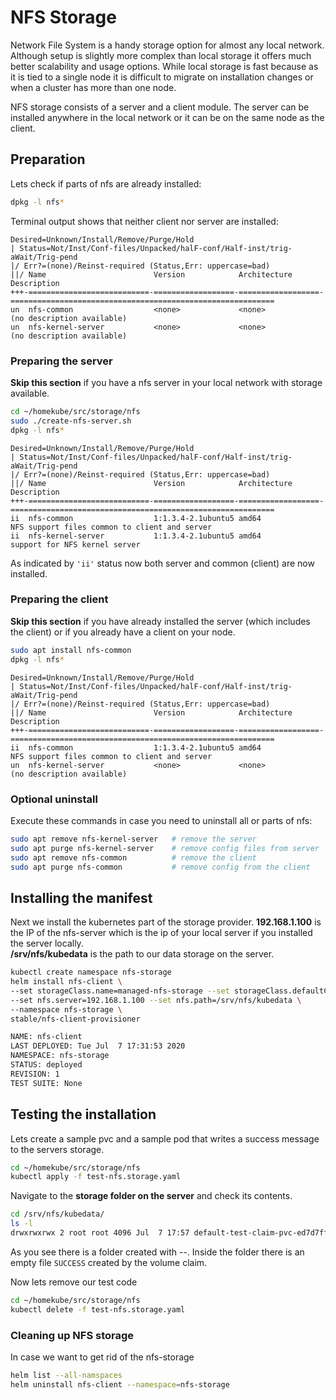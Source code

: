 # NFS Storage

Network File System is a handy storage option for almost any local network.
Although setup is slightly more complex than local storage it offers much better 
scalability and usage options. While local storage is fast because as it is tied 
to a single node it is difficult to migrate on installation changes 
or when a cluster has more than one node. 

NFS storage consists of a server and a client module. The server can be installed anywhere
in the local network or it can be on the same node as the client.

## Preparation
Lets check if parts of nfs are already installed:
```bash
dpkg -l nfs*
```
Terminal output shows that neither client nor server are installed:
```text
Desired=Unknown/Install/Remove/Purge/Hold
| Status=Not/Inst/Conf-files/Unpacked/halF-conf/Half-inst/trig-aWait/Trig-pend
|/ Err?=(none)/Reinst-required (Status,Err: uppercase=bad)
||/ Name                        Version            Architecture       Description
+++-===========================-==================-==================-===========================================================
un  nfs-common                  <none>             <none>             (no description available)
un  nfs-kernel-server           <none>             <none>             (no description available)
```

### Preparing the server

**Skip this section** if you have a nfs server in your local network with
storage available.

```bash
cd ~/homekube/src/storage/nfs 
sudo ./create-nfs-server.sh
dpkg -l nfs*
```
```text
Desired=Unknown/Install/Remove/Purge/Hold
| Status=Not/Inst/Conf-files/Unpacked/halF-conf/Half-inst/trig-aWait/Trig-pend
|/ Err?=(none)/Reinst-required (Status,Err: uppercase=bad)
||/ Name                        Version            Architecture       Description
+++-===========================-==================-==================-===========================================================
ii  nfs-common                  1:1.3.4-2.1ubuntu5 amd64              NFS support files common to client and server
ii  nfs-kernel-server           1:1.3.4-2.1ubuntu5 amd64              support for NFS kernel server
```
As indicated by `'ii'` status now both server and common (client) are now installed.

### Preparing the client

**Skip this section** if you have already installed the server (which includes the client)
or if you already have a client on your node.

```bash
sudo apt install nfs-common
dpkg -l nfs*
```
```text
Desired=Unknown/Install/Remove/Purge/Hold
| Status=Not/Inst/Conf-files/Unpacked/halF-conf/Half-inst/trig-aWait/Trig-pend
|/ Err?=(none)/Reinst-required (Status,Err: uppercase=bad)
||/ Name                        Version            Architecture       Description
+++-===========================-==================-==================-===========================================================
ii  nfs-common                  1:1.3.4-2.1ubuntu5 amd64              NFS support files common to client and server
un  nfs-kernel-server           <none>             <none>             (no description available)
```

### Optional uninstall
Execute these commands in case you need to uninstall all or parts of nfs:
```bash
sudo apt remove nfs-kernel-server   # remove the server
sudo apt purge nfs-kernel-server    # remove config files from server
sudo apt remove nfs-common          # remove the client
sudo apt purge nfs-common           # remove config from the client
```

## Installing the manifest

Next we install the kubernetes part of the storage provider.
**192.168.1.100** is the IP of the nfs-server which is the ip of your local server
if you installed the server locally.  
**/srv/nfs/kubedata** is the path to our data storage on the server.

```bash
kubectl create namespace nfs-storage
helm install nfs-client \
--set storageClass.name=managed-nfs-storage --set storageClass.defaultClass=true \
--set nfs.server=192.168.1.100 --set nfs.path=/srv/nfs/kubedata \
--namespace nfs-storage \
stable/nfs-client-provisioner
```
```bash
NAME: nfs-client
LAST DEPLOYED: Tue Jul  7 17:31:53 2020
NAMESPACE: nfs-storage
STATUS: deployed
REVISION: 1
TEST SUITE: None
```

## Testing the installation
Lets create a sample pvc and a sample pod that writes a success message 
to the servers storage.
```bash
cd ~/homekube/src/storage/nfs
kubectl apply -f test-nfs.storage.yaml
```

Navigate to the **storage folder on the server** and check its contents.
```bash
cd /srv/nfs/kubedata/
ls -l
drwxrwxrwx 2 root root 4096 Jul  7 17:57 default-test-claim-pvc-ed7d7ff9-a3de-4fa3-a83e-624ebb664a9f
```
As you see there is a folder created with <namespace>-<persistent-volume-claim>-<resource-id>.
Inside the folder there is an empty file `SUCCESS` created by the volume claim.

Now lets remove our test code
```bash
cd ~/homekube/src/storage/nfs
kubectl delete -f test-nfs.storage.yaml
```

### Cleaning up NFS storage

In case we want to get rid of the nfs-storage

```bash
helm list --all-namspaces
helm uninstall nfs-client --namespace=nfs-storage
```

